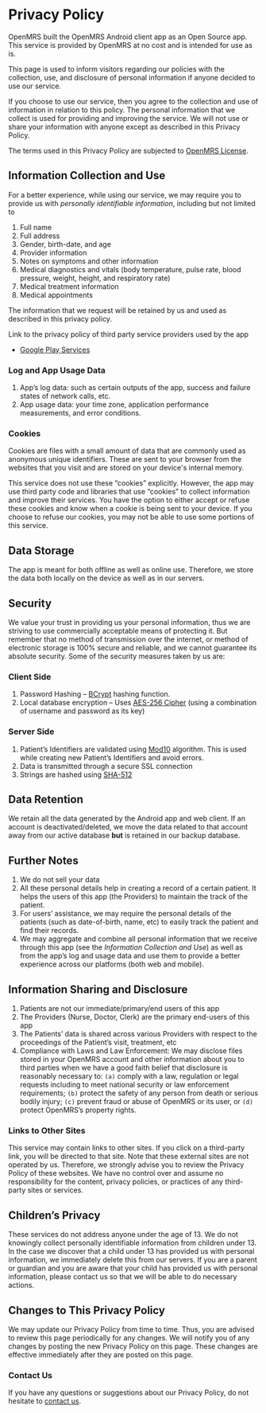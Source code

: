 ﻿# Privacy Policy

OpenMRS built the OpenMRS Android client app as an Open Source app. This service is provided by OpenMRS at no cost and is intended for use as is.

This page is used to inform visitors regarding our policies with the collection, use, and disclosure of personal information if anyone decided to use our service.

If you choose to use our service, then you agree to the collection and use of information in relation to this policy. The personal information that we collect is used for providing and improving the service. We will not use or share your information with anyone except as described in this Privacy Policy.

The terms used in this Privacy Policy are subjected to [OpenMRS License](https://openmrs.org/license/).


## Information Collection and Use
For a better experience, while using our service, we may require you to provide us with *personally identifiable information*, including but not limited to 

1. Full name
2. Full address
3. Gender, birth-date, and age
5. Provider information
6. Notes on symptoms and other information
7. Medical diagnostics and vitals (body temperature, pulse rate, blood pressure, weight, height, and respiratory rate)
8. Medical treatment information
9. Medical appointments

The information that we request will be retained by us and used as described in this privacy policy.

Link to the privacy policy of third party service providers used by the app

*   [Google Play Services](https://www.google.com/policies/privacy/)

### Log and App Usage Data
1.  App’s log data: such as certain outputs of the app, success and failure states of network calls, etc.
2.  App usage data: your time zone, application performance measurements, and error conditions.

### Cookies
Cookies are files with a small amount of data that are commonly used as anonymous unique identifiers. These are sent to your browser from the websites that you visit and are stored on your device's internal memory.

This service does not use these “cookies” explicitly. However, the app may use third party code and libraries that use “cookies” to collect information and improve their services. You have the option to either accept or refuse these cookies and know when a cookie is being sent to your device. If you choose to refuse our cookies, you may not be able to use some portions of this service.

## Data Storage
The app is meant for both offline as well as online use. Therefore, we store the data both locally on the device as well as in our servers.

## Security
We value your trust in providing us your personal information, thus we are striving to use commercially acceptable means of protecting it. But remember that no method of transmission over the internet, or method of electronic storage is 100% secure and reliable, and we cannot guarantee its absolute security. Some of the security measures taken by us are:

### Client Side
1. Password Hashing –  [BCrypt](https://en.wikipedia.org/wiki/Bcrypt) hashing function.
2.  Local database encryption – Uses [AES-256 Cipher](https://en.wikipedia.org/wiki/Advanced_Encryption_Standard) (using a combination of username and password as its key)

### Server Side
1.  Patient’s Identifiers are validated using [Mod10](https://en.wikipedia.org/wiki/Luhn_algorithm) algorithm. This is used while creating new Patient’s Identifiers and avoid errors.
2.  Data is transmitted through a secure SSL connection
3.  Strings are hashed using [SHA-512](https://en.wikipedia.org/wiki/SHA-2)

## Data Retention
We retain all the data generated by the Android app and web client. If an account is deactivated/deleted, we move the data related to that account away from our active database **but** is retained in our backup database.

## Further Notes
1.  We do not sell your data
2.  All these personal details help in creating a record of a certain patient. It helps the users of this app (the Providers) to maintain the track of the patient.
3.  For users’ assistance, we may require the personal details of the patients (such as date-of-birth, name, etc) to easily track the patient and find their records.
4.  We may aggregate and combine all personal information that we receive through this app (see the _Information Collection and Use_) as well as from the app’s log and usage data and use them to provide a better experience across our platforms (both web and mobile).

## Information Sharing and Disclosure
1.  Patients are not our immediate/primary/end users of this app
2.  The Providers (Nurse, Doctor, Clerk) are the primary end-users of this app
3.  The Patients’ data is shared across various Providers with respect to the proceedings of the Patient’s visit, treatment, etc
4.  Compliance with Laws and Law Enforcement: We may disclose files stored in your OpenMRS account and other information about you to third parties when we have a good faith belief that disclosure is reasonably necessary to: `(a)` comply with a law, regulation or legal requests including to meet national security or law enforcement requirements; `(b)` protect the safety of any person from death or serious bodily injury; `(c)` prevent fraud or abuse of OpenMRS or its user, or `(d)` protect OpenMRS’s property rights.

### Links to Other Sites

This service may contain links to other sites. If you click on a third-party link, you will be directed to that site. Note that these external sites are not operated by us. Therefore, we strongly advise you to review the Privacy Policy of these websites. We have no control over and assume no responsibility for the content, privacy policies, or practices of any third-party sites or services.

## Children’s Privacy

These services do not address anyone under the age of 13\. We do not knowingly collect personally identifiable information from children under 13\. In the case we discover that a child under 13 has provided us with personal information, we immediately delete this from our servers. If you are a parent or guardian and you are aware that your child has provided us with personal information, please contact us so that we will be able to do necessary actions.

## Changes to This Privacy Policy

We may update our Privacy Policy from time to time. Thus, you are advised to review this page periodically for any changes. We will notify you of any changes by posting the new Privacy Policy on this page. These changes are effective immediately after they are posted on this page.

### Contact Us

If you have any questions or suggestions about our Privacy Policy, do not hesitate to [contact us](https://openmrs.org/about/contact/).